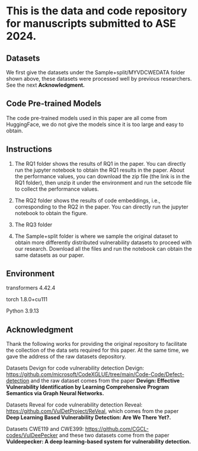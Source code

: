 # This is the data and code repository for manuscripts submitted to ASE 2024.


## Datasets
We first give the datasets under the Sample+split/MYVDCWEDATA folder shown above, these datasets were processed well by previous researchers. See the next <b>Acknowledgment.</b>

## Code Pre-trained Models
The code pre-trained models used in this paper are all come from HuggingFace, we do not give the models since it is too large and easy to obtain.

## Instructions
1. The RQ1 folder shows the results of RQ1 in the paper. You can directly run the jupyter notebook to obtain the RQ1 results in the paper. About the performance values, you can download the zip file (the link is in the RQ1 folder), then unzip it under the environment and run the setcode file to collect the performance values.

2. The RQ2 folder shows the results of code embeddings, i.e., corresponding to the RQ2 in the paper. You can directly run the jupyter notebook to obtain the figure.

3. The RQ3 folder

4. The Sample+split folder is where we sample the original dataset to obtain more differently distributed vulnerability datasets to proceed with our research. Download all the files and run the notebook can obtain the same datasets as our paper.

## Environment
transformers 4.42.4

 torch 1.8.0+cu111 

Python 3.9.13

## Acknowledgment
Thank the following works for providing the original repository to facilitate the collection of the data sets required for this paper. At the same time, we gave the address of the raw datasets depository.

Datasets Devign for code vulnerability detection
Devign: https://github.com/microsoft/CodeXGLUE/tree/main/Code-Code/Defect-detection
and the raw dataset comes from the paper <b>Devign: Effective Vulnerability Identification by Learning Comprehensive Program Semantics via Graph Neural Networks.</b>

Datasets Reveal for code vulnerability detection
Reveal: https://github.com/VulDetProject/ReVeal, which comes from the paper <b>Deep Learning Based Vulnerability Detection: Are We There Yet?.</b>

Datasets CWE119 and CWE399: https://github.com/CGCL-codes/VulDeePecker
and these two datasets come from the paper <b>Vuldeepecker: A deep learning-based system for vulnerability detection.</b>


